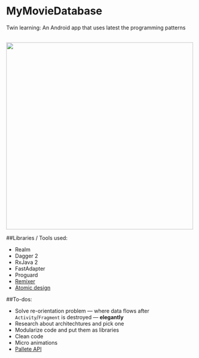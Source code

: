 # MyMovieDatabase
Twin learning: An Android app that uses latest the programming patterns

<br />

<img src="https://raw.githubusercontent.com/thepracticaldev/orly-full-res/master/hypedrivendevelopment.png" width=500 />

<br />

##Libraries / Tools used:

* Realm
* Dagger 2
* RxJava 2
* FastAdapter
* Proguard
* [Remixer](https://github.com/material-foundation/material-remixer-android)
* [Atomic design](http://bradfrost.com/blog/post/atomic-web-design/)

##To-dos:
* Solve re-orientation problem — where data flows after `Activity`/`Fragment` is destroyed — **elegantly**
* Research about architechtures and pick one
* Modularize code and put them as libraries
* Clean code
* Micro animations
* [Pallete API](https://developer.android.com/training/material/palette-colors.html#create-a-palette)